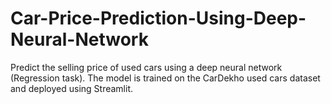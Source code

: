 # Car-Price-Prediction-Using-Deep-Neural-Network
Predict the selling price of used cars using a deep neural network (Regression task). The model is trained on the CarDekho used cars dataset and deployed using Streamlit.
